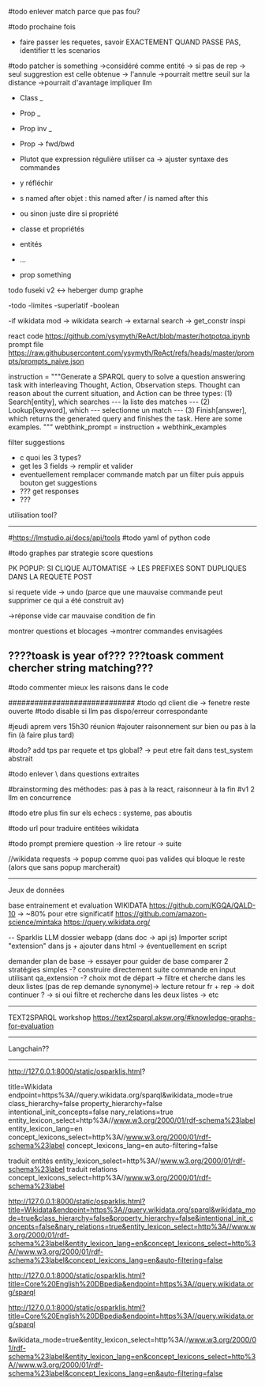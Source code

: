 #todo enlever match parce que pas fou?

#todo prochaine fois
- faire passer les requetes, savoir EXACTEMENT QUAND PASSE PAS, identifier tt les scenarios


#todo patcher is something
->considéré comme entité -> si pas de rep -> seul suggrestion est celle obtenue -> l'annule
->pourrait mettre seuil sur la distance
->pourrait d'avantage impliquer llm 
- Class _
- Prop _   
- Prop inv _
- Prop -> fwd/bwd
- Plutot que expression régulière utiliser ca -> ajuster syntaxe des commandes
- y réfléchir
- s named after objet : this named after / is named after this

- ou sinon juste dire si propriété
- classe et propriétés 
- entités
- ...
- prop something

todo fuseki v2 <-> heberger dump graphe

-todo
-limites
-superlatif
-boolean

-if wikidata mod -> wikidata search -> extarnal search -> get_constr inspi




react code
https://github.com/ysymyth/ReAct/blob/master/hotpotqa.ipynb
prompt file
https://raw.githubusercontent.com/ysymyth/ReAct/refs/heads/master/prompts/prompts_naive.json

instruction = """Generate a SPARQL query to solve a question answering task with interleaving Thought, Action, Observation steps. Thought can reason about the current situation, and Action can be three types: 
(1) Search[entity], which searches --- la liste des matches ---
(2) Lookup[keyword], which --- selectionne un match ---
(3) Finish[answer], which returns the generated query and finishes the task.
Here are some examples.
"""
webthink_prompt = instruction + webthink_examples

filter suggestions
- c quoi les 3 types?
- get les 3 fields -> remplir et valider
- eventuellement remplacer commande match par un filter puis appuis bouton
get suggestions
- ???
get responses
- ???


utilisation tool?

-------------
#https://lmstudio.ai/docs/api/tools
#todo yaml of python code

#todo graphes par strategie score questions

PK POPUP: SI CLIQUE AUTOMATISE -> LES PREFIXES SONT DUPLIQUES DANS LA REQUETE POST

si requete vide -> undo (parce que une mauvaise commande peut supprimer ce qui a été construit av)

->réponse vide car mauvaise condition de fin


montrer questions et blocages
->montrer commandes envisagées

????toask is year of???
???toask comment chercher string matching???
------------------------

#todo commenter mieux les raisons dans le code

#############################
#todo qd client die -> fenetre reste ouverte
#todo disable si llm pas dispo/erreur correspondante

#jeudi aprem vers 15h30 réunion 
#ajouter raisonnement sur bien ou pas à la fin (à faire plus tard)

#todo? add tps par requete et tps global? -> peut etre fait dans test_system abstrait

#todo enlever \ dans questions extraites

#brainstorming des méthodes: pas à pas à la react, raisonneur à la fin
#v1 2 llm en concurrence

#todo etre plus fin sur els echecs : systeme, pas aboutis

#todo url pour traduire entitées wikidata

#todo prompt premiere question -> lire retour -> suite

//wikidata requests -> popup comme quoi pas valides qui bloque le reste (alors que sans popup marcherait)

____________
Jeux de données

base entrainement et evaluation
WIKIDATA
https://github.com/KGQA/QALD-10 -> ~80% pour etre significatif
https://github.com/amazon-science/mintaka
https://query.wikidata.org/


--
Sparklis LLM
dossier webapp (dans doc -> api js)
Importer script "extension" dans js + ajouter dans html -> éventuellement en script

demander plan de base -> essayer pour guider de base 
comparer 2 stratégies simples
-? construire directement suite commande en input utilisant qa_extension
-? choix mot de départ -> filtre et cherche dans les deux listes (pas de rep demande synonyme)-> lecture retour fr + rep -> doit continuer ? -> si oui filtre et recherche dans les deux listes -> etc 


-----------------------------------
TEXT2SPARQL workshop
https://text2sparql.aksw.org/#knowledge-graphs-for-evaluation

-----------------------------------
Langchain??

-----------------------------------

http://127.0.0.1:8000/static/osparklis.html?

title=Wikidata
endpoint=https%3A//query.wikidata.org/sparql&wikidata_mode=true
class_hierarchy=false
property_hierarchy=false
intentional_init_concepts=false
nary_relations=true
entity_lexicon_select=http%3A//www.w3.org/2000/01/rdf-schema%23label
entity_lexicon_lang=en
concept_lexicons_select=http%3A//www.w3.org/2000/01/rdf-schema%23label
concept_lexicons_lang=en
auto-filtering=false


traduit entités
entity_lexicon_select=http%3A//www.w3.org/2000/01/rdf-schema%23label
traduit relations
concept_lexicons_select=http%3A//www.w3.org/2000/01/rdf-schema%23label

http://127.0.0.1:8000/static/osparklis.html?title=Wikidata&endpoint=https%3A//query.wikidata.org/sparql&wikidata_mode=true&class_hierarchy=false&property_hierarchy=false&intentional_init_concepts=false&nary_relations=true&entity_lexicon_select=http%3A//www.w3.org/2000/01/rdf-schema%23label&entity_lexicon_lang=en&concept_lexicons_select=http%3A//www.w3.org/2000/01/rdf-schema%23label&concept_lexicons_lang=en&auto-filtering=false

http://127.0.0.1:8000/static/osparklis.html?title=Core%20English%20DBpedia&endpoint=https%3A//query.wikidata.org/sparql

http://127.0.0.1:8000/static/osparklis.html?title=Core%20English%20DBpedia&endpoint=https%3A//query.wikidata.org/sparql

&wikidata_mode=true&entity_lexicon_select=http%3A//www.w3.org/2000/01/rdf-schema%23label&entity_lexicon_lang=en&concept_lexicons_select=http%3A//www.w3.org/2000/01/rdf-schema%23label&concept_lexicons_lang=en&auto-filtering=false